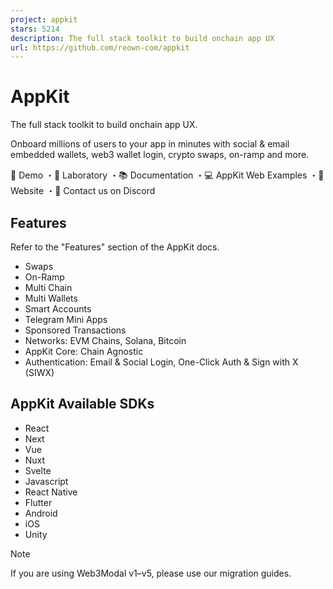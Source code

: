```yaml
---
project: appkit
stars: 5214
description: The full stack toolkit to build onchain app UX
url: https://github.com/reown-com/appkit
---
```


AppKit
======

The full stack toolkit to build onchain app UX.

Onboard millions of users to your app in minutes with social & email embedded wallets, web3 wallet login, crypto swaps, on-ramp and more.

🛝 Demo ・🧪 Laboratory ・📚 Documentation ・💻 AppKit Web Examples ・🔗 Website ・🛟 Contact us on Discord

Features
--------

Refer to the "Features" section of the AppKit docs.

-   Swaps
-   On-Ramp
-   Multi Chain
-   Multi Wallets
-   Smart Accounts
-   Telegram Mini Apps
-   Sponsored Transactions
-   Networks: EVM Chains, Solana, Bitcoin
-   AppKit Core: Chain Agnostic
-   Authentication: Email & Social Login, One-Click Auth & Sign with X (SIWX)

AppKit Available SDKs
---------------------

-   React
-   Next
-   Vue
-   Nuxt
-   Svelte
-   Javascript
-   React Native
-   Flutter
-   Android
-   iOS
-   Unity

Note

If you are using Web3Modal v1–v5, please use our migration guides.
